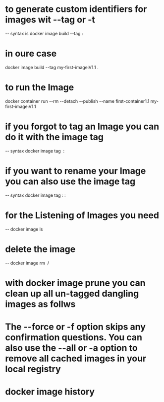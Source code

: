 # to generate custom identifiers for images wit --tag or -t 
-- syntax is docker image build --tag <image repository>:<image tag> 
# in oure case 

docker image build --tag my-first-image:V1.1 .

# to run the Image 
docker container run --rm --detach --publish --name first-container1.1 my-first-image:V1.1 

# if you forgot to tag an Image you can do it with the image tag 
-- syntax docker image tag <image id> <image repository>:<image tag>

# if you want to rename your Image you can also use the image tag 
-- syntax docker image tag <image repository>:<image tag> <new image repository>:<new image tag>

# for the Listening of Images you need 
-- docker image ls

# delete the image 
-- docker image rm <image id> / <image tag>

# with docker image prune you can clean up all un-tagged dangling images as follws 
# The --force or -f option skips any confirmation questions. You can also use the --all or -a option to remove all cached   images in your local registry

# docker image history <Image repository>